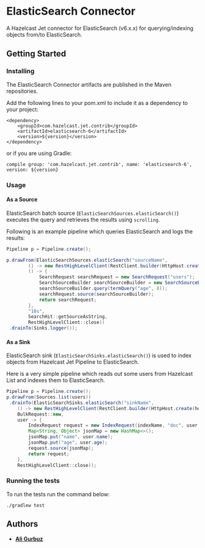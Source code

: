 # ElasticSearch Connector

A Hazelcast Jet connector for ElasticSearch (v6.x.x) for querying/indexing objects
from/to ElasticSearch.

## Getting Started

### Installing

The ElasticSearch Connector artifacts are published in the Maven repositories.

Add the following lines to your pom.xml to include it as a dependency to your project:

```
<dependency>
    <groupId>com.hazelcast.jet.contrib</groupId>
    <artifactId>elasticsearch-6</artifactId>
    <version>${version}</version>
</dependency>
```

or if you are using Gradle: 
```
compile group: 'com.hazelcast.jet.contrib', name: 'elasticsearch-6', version: ${version}
```

### Usage

#### As a Source

ElasticSearch batch source (`ElasticSearchSources.elasticSearch()`) executes
the query and retrieves the results using `scrolling`.

Following is an example pipeline which queries ElasticSearch and logs the
results:

```java
Pipeline p = Pipeline.create();

p.drawFrom(ElasticSearchSources.elasticSearch("sourceName",
        () -> new RestHighLevelClient(RestClient.builder(HttpHost.create(hostAddress))),
        () -> {
            SearchRequest searchRequest = new SearchRequest("users");
            SearchSourceBuilder searchSourceBuilder = new SearchSourceBuilder();
            searchSourceBuilder.query(termQuery("age", 8));
            searchRequest.source(searchSourceBuilder);
            return searchRequest;
        },
        "10s",
        SearchHit::getSourceAsString,
        RestHighLevelClient::close))
 .drainTo(Sinks.logger());
``` 

#### As a Sink

ElasticSearch sink (`ElasticSearchSinks.elasticSearch()`) is used to index objects from
Hazelcast Jet Pipeline to ElasticSearch.

Here is a very simple pipeline which reads out some users from Hazelcast
List and indexes them to ElasticSearch.

```java
Pipeline p = Pipeline.create();
p.drawFrom(Sources.list(users))
 .drainTo(ElasticSearchSinks.elasticSearch("sinkName",
    () -> new RestHighLevelClient(RestClient.builder(HttpHost.create(hostAddress))),
    BulkRequest::new,
    user -> {
        IndexRequest request = new IndexRequest(indexName, "doc", user.id);
        Map<String, Object> jsonMap = new HashMap<>();
        jsonMap.put("name", user.name);
        jsonMap.put("age", user.age);
        request.source(jsonMap);
        return request;
    },
    RestHighLevelClient::close));
```

### Running the tests

To run the tests run the command below: 

```
./gradlew test
```

## Authors

* **[Ali Gurbuz](https://github.com/gurbuzali)**

